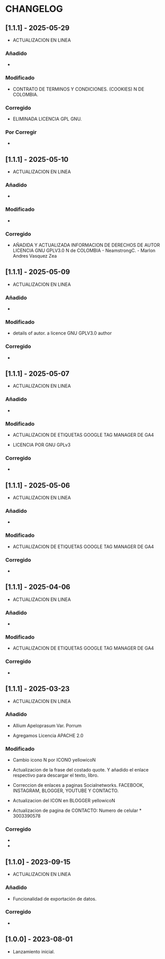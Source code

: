 # CHANGELOG

## [1.1.1] - 2025-05-29

-   ACTUALIZACION EN LINEA

### Añadido

-   

### Modificado

-   CONTRATO DE TERMINOS Y CONDICIONES. (COOKIES) N DE COLOMBIA.

### Corregido

-   ELIMINADA LICENCIA GPL GNU.

###  Por Corregir

-    

## [1.1.1] - 2025-05-10

-   ACTUALIZACION EN LINEA

### Añadido

-   

### Modificado

-

### Corregido

-   AÑADIDA Y ACTUALIZADA INFORMACION DE DERECHOS DE AUTOR LICENCIA GNU GPLV3.0    N de COLOMBIA - NeamstrongC. - Marlon Andres Vasquez Zea

## [1.1.1] - 2025-05-09

-   ACTUALIZACION EN LINEA

### Añadido

-   

### Modificado

-   details of autor. a licence GNU GPLV3.0
author 

### Corregido

-   

## [1.1.1] - 2025-05-07

-   ACTUALIZACION EN LINEA

### Añadido

-   

### Modificado

-   ACTUALIZACION DE ETIQUETAS GOOGLE TAG MANAGER DE GA4

-   LICENCIA POR GNU GPLv3 

### Corregido

-   

## [1.1.1] - 2025-05-06

-   ACTUALIZACION EN LINEA

### Añadido

-   

### Modificado

- ACTUALIZACION DE ETIQUETAS GOOGLE TAG MANAGER DE GA4  

### Corregido

-


## [1.1.1] - 2025-04-06

-   ACTUALIZACION EN LINEA

### Añadido

-   

### Modificado

- ACTUALIZACION DE ETIQUETAS GOOGLE TAG MANAGER DE GA4  

### Corregido

-

## [1.1.1] - 2025-03-23

-   ACTUALIZACION EN LINEA

### Añadido

-   Allium Apeloprasum Var. Porrum


-   Agregamos Licencia APACHE 2.0

### Modificado

-   Cambio icono N por ICONO yellowicoN

-   Actualizacion de la frase del costado quote.  Y añadido el enlace respectivo para descargar el texto, libro.


-   Correccion de enlaces a paginas Socialnetworks. FACEBOOK, INSTAGRAM, BLOGGER, YOUTUBE Y CONTACTO.


-   Actualizacion del ICON en BLOGGER yellowicoN


-   Actualizacion de pagina de CONTACTO:    Numero de celular * 3003390578

### Corregido

-


-   

## [1.1.0] - 2023-09-15

-   ACTUALIZACION EN LINEA

### Añadido

-   Funcionalidad de exportación de datos.

### Corregido

-  

## [1.0.0] - 2023-08-01

-   Lanzamiento inicial.
